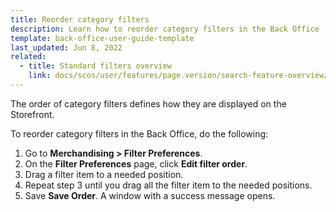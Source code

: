 ```yaml
---
title: Reorder category filters
description: Learn how to reorder category filters in the Back Office
template: back-office-user-guide-template
last_updated: Jun 8, 2022
related:
  - title: Standard filters overview
    link: docs/scos/user/features/page.version/search-feature-overview/standard-filters-overview.html
---
```


The order of category filters defines how they are displayed on the Storefront.

To reorder category filters in the Back Office, do the following:

1. Go to **Merchandising&nbsp;<span aria-label="and then">></span> Filter Preferences**.
2. On the **Filter Preferences** page, click **Edit filter order**.
3. Drag a filter item to a needed position.
4. Repeat step 3 until you drag all the filter item to the needed positions.
5. Save **Save Order**.
    A window with a success message opens.
